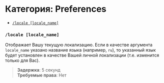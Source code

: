 # Категория: **Preferences**

- [`/locale [locale_name]`](/ru/preferences.md#locale-locale_name)

### `/locale [locale_name]`
Отображает Вашу текущую локализацию. Если в качестве аргумента
`locale_name` указано название языка (например, `ru`), то указанный язык
будет установлен в качестве Вашей личной локализации (т.е. изменится
только для Вас).

> **Задержка**: 5 секунд   
> **Требуемые права**: Нет
